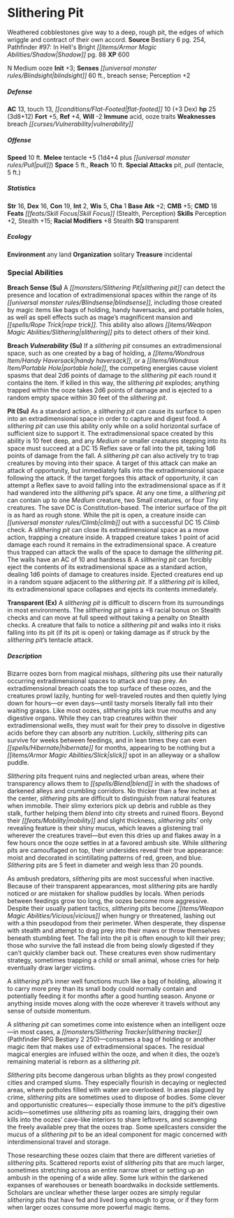 ﻿---
cssclass: [monsters]
title1: Slithering Pit
desc_short: Weathered cobblestones give way to a deep, rough pit, the edges of which
  wriggle and contract of their own accord.
title2: Slithering Pit
CR: 2
sources:
- name: Bestiary 6
  page: 254
  link: http://paizo.com/products/btpy9oge?Pathfinder-Roleplaying-Game-Bestiary-6-Hardcover
- name: "Pathfinder #97: In Hell's Bright Shadow"
  page: 88
  link: http://paizo.com/products/btpy9g0q?Pathfinder-Adventure-Path-97-In-Hells-Bright-Shadow
XP: 600
alignment: N
size: Medium
type: ooze
initiative:
  bonus: 3
senses:
  blindsight: 60
  breach sense: true
AC:
  AC: 13
  touch: 13
  flat_footed: 10
  components:
    dex: 3
HP:
  HP: 25
  long: 3d8+12
saves:
  fort: 5
  ref: 4
  will: -2
immunities:
- acid
- ooze traits
weaknesses:
- breach vulnerability
speeds:
  base: 10
attacks:
  melee:
  - - text: tentacle +5 (1d4+4 plus pull)
      entries:
      - - damage: 1d4+4
        - effect: pull
      attack: tentacle
      bonus:
      - 5
  special:
  - pit
  - pull (tentacle, 5 ft.)
space: 5
reach: 10
ability_scores:
  STR: 16
  DEX: 16
  CON: 19
  INT: 2
  WIS: 5
  CHA: 1
BAB: 2
CMB: 5
CMD: 18
feats:
- name: Skill Focus (Stealth)
- name: Skill Focus (Perception)
skills:
  Perception: 2
  Stealth: 15
  _racial_mods:
    Stealth:
      _: 8
special_qualities:
- transparent
ecology:
  environment: any land
  organization: solitary
  treasure_type: incidental
special_abilities:
  Breach Sense (Su): A slithering pit can detect the presence and location of extradimensional
    spaces within the range of its blindsense, including those created by magic items
    like bags of holding, handy haversacks, and portable holes, as well as spell effects
    such as mage's magnificent mansion and rope trick. This ability also allows slithering
    pits to detect others of their kind.
  Breach Vulnerability (Su): If a slithering pit consumes an extradimensional space,
    such as one created by a bag of holding, a handy haversack, or a portable hole,
    the competing energies cause violent spasms that deal 2d6 points of damage to
    the slithering pit each round it contains the item. If killed in this way, the
    slithering pit explodes; anything trapped within the ooze takes 2d6 points of
    damage and is ejected to a random empty space within 30 feet of the slithering
    pit.
  Pit (Su): As a standard action, a slithering pit can cause its surface to open into
    an extradimensional space in order to capture and digest food. A slithering pit
    can use this ability only while on a solid horizontal surface of sufficient size
    to support it. The extradimensional space created by this ability is 10 feet deep,
    and any Medium or smaller creatures stepping into its space must succeed at a
    DC 15 Reflex save or fall into the pit, taking 1d6 points of damage from the fall.
    A slithering pit can also actively try to trap creatures by moving into their
    space. A target of this attack can make an attack of opportunity, but immediately
    falls into the extradimensional space following the attack. If the target forgoes
    this attack of opportunity, it can attempt a Reflex save to avoid falling into
    the extradimensional space as if it had wandered into the slithering pit's space.
    At any one time, a slithering pit can contain up to one Medium creature, two Small
    creatures, or four Tiny creatures. The save DC is Constitution-based. The interior
    surface of the pit is as hard as rough stone. While the pit is open, a creature
    inside can climb out with a successful DC 15 Climb check. A slithering pit can
    close its extradimensional space as a move action, trapping a creature inside.
    A trapped creature takes 1 point of acid damage each round it remains in the extradimensional
    space. A creature thus trapped can attack the walls of the space to damage the
    slithering pit. The walls have an AC of 10 and hardness 8. A slithering pit can
    forcibly eject the contents of its extradimensional space as a standard action,
    dealing 1d6 points of damage to creatures inside. Ejected creatures end up in
    a random square adjacent to the slithering pit. If a slithering pit is killed,
    its extradimensional space collapses and ejects its contents immediately.
  Transparent (Ex): A slithering pit is difficult to discern from its surroundings
    in most environments. The slithering pit gains a +8 racial bonus on Stealth checks
    and can move at full speed without taking a penalty on Stealth checks. A creature
    that fails to notice a slithering pit and walks into it risks falling into its
    pit (if its pit is open) or taking damage as if struck by the slithering pit's
    tentacle attack.
desc_long: |-
  Bizarre oozes born from magical mishaps, slithering pits use their naturally occurring extradimensional spaces to attack and trap prey. An extradimensional breach coats the top surface of these oozes, and the creatures prowl lazily, hunting for well-traveled routes and then quietly lying down for hours-or even days-until tasty morsels literally fall into their waiting grasps. Like most oozes, slithering pits lack true mouths and any digestive organs. While they can trap creatures within their extradimensional wells, they must wait for their prey to dissolve in digestive acids before they can absorb any nutrition. Luckily, slithering pits can survive for weeks between feedings, and in lean times they can even hibernate for months, appearing to be nothing but a slick spot in an alleyway or a shallow puddle. 

  Slithering pits frequent ruins and neglected urban areas, where their transparency allows them to blend in with the shadows of darkened alleys and crumbling corridors. No thicker than a few inches at the center, slithering pits are difficult to distinguish from natural features when immobile. Their slimy exteriors pick up debris and rubble as they stalk, further helping them blend into city streets and ruined floors. Beyond their mobility and slight thickness, slithering pits' only revealing feature is their shiny mucus, which leaves a glistening trail wherever the creatures travel-but even this dries up and flakes away in a few hours once the ooze settles in at a favored ambush site. While slithering pits are camouflaged on top, their undersides reveal their true appearance: moist and decorated in scintillating patterns of red, green, and blue. Slithering pits are 5 feet in diameter and weigh less than 20 pounds. 

  As ambush predators, slithering pits are most successful when inactive. Because of their transparent appearances, most slithering pits are hardly noticed or are mistaken for shallow puddles by locals. When periods between feedings grow too long, the oozes become more aggressive. Despite their usually patient tactics, slithering pits become vicious when hungry or threatened, lashing out with a thin pseudopod from their perimeter. When desperate, they dispense with stealth and attempt to drag prey into their maws or throw themselves beneath stumbling feet. The fall into the pit is often enough to kill their prey; those who survive the fall instead die from being slowly digested if they can't quickly clamber back out. These creatures even show rudimentary strategy, sometimes trapping a child or small animal, whose cries for help eventually draw larger victims. 

  A slithering pit's inner well functions much like a bag of holding, allowing it to carry more prey than its small body could normally contain and potentially feeding it for months after a good hunting season. Anyone or anything inside moves along with the ooze wherever it travels without any sense of outside momentum. 

  A slithering pit can sometimes come into existence when an intelligent ooze-in most cases, a slithering tracker (Pathfinder RPG Bestiary 2 250)-consumes a bag of holding or another magic item that makes use of extradimensional spaces. The residual magical energies are infused within the ooze, and when it dies, the ooze's remaining material is reborn as a slithering pit. 

  Slithering pits become dangerous urban blights as they prowl congested cities and cramped slums. They especially flourish in decaying or neglected areas, where potholes filled with water are overlooked. In areas plagued by crime, slithering pits are sometimes used to dispose of bodies. Some clever and opportunistic creatures- especially those immune to the pit's digestive acids-sometimes use slithering pits as roaming lairs, dragging their own kills into the oozes' cave-like interiors to share leftovers, and scavenging the freely available prey that the oozes trap. Some spellcasters consider the mucus of a slithering pit to be an ideal component for magic concerned with interdimensional travel and storage. 

  Those researching these oozes claim that there are different varieties of slithering pits. Scattered reports exist of slithering pits that are much larger, sometimes stretching across an entire narrow street or setting up an ambush in the opening of a wide alley. Some lurk within the darkened expanses of warehouses or beneath boardwalks in dockside settlements. Scholars are unclear whether these larger oozes are simply regular slithering pits that have fed and lived long enough to grow, or if they form when larger oozes consume more powerful magic items.

---

# Slithering Pit
Weathered cobblestones give way to a deep, rough pit, the edges of which wriggle and contract of their own accord.
**Source** Bestiary 6 pg. 254, Pathfinder #97: In Hell's Bright _[[items/Armor Magic Abilities/Shadow|Shadow]]_ pg. 88
**XP** 600

N Medium ooze
**Init** +3; **Senses** _[[universal monster rules/Blindsight|blindsight]]_ 60 ft., breach sense; Perception +2

##### Defense

**AC** 13, touch 13, _[[conditions/Flat-Footed|flat-footed]]_ 10 (+3 Dex)
**hp** 25 (3d8+12)
**Fort** +5, **Ref** +4, **Will** -2
**Immune** acid, ooze traits
**Weaknesses** breach _[[curses/Vulnerability|vulnerability]]_

##### Offense
**Speed** 10 ft.
**Melee** tentacle +5 (1d4+4 plus _[[universal monster rules/Pull|pull]]_)
**Space** 5 ft., **Reach** 10 ft.
**Special Attacks** pit, _pull_ (tentacle, 5 ft.)

##### Statistics
**Str** 16, **Dex** 16, **Con** 19, **Int** 2, **Wis** 5, **Cha** 1
**Base Atk** +2; **CMB** +5; **CMD** 18
**Feats** _[[feats/Skill Focus|Skill Focus]]_ (Stealth, Perception)
**Skills** Perception +2, Stealth +15; **Racial Modifiers** +8 Stealth
**SQ** transparent

##### Ecology

**Environment** any land
**Organization** solitary
**Treasure** incidental

### Special Abilities

**Breach Sense (Su)** A _[[monsters/Slithering Pit|slithering pit]]_ can detect the presence and location of extradimensional spaces within the range of its _[[universal monster rules/Blindsense|blindsense]]_, including those created by magic items like bags of holding, handy haversacks, and portable holes, as well as spell effects such as mage’s magnificent mansion and _[[spells/Rope Trick|rope trick]]_. This ability also allows _[[items/Weapon Magic Abilities/Slithering|slithering]]_ pits to detect others of their kind.

**Breach _Vulnerability_ (Su)** If a _slithering pit_ consumes an extradimensional space, such as one created by a bag of holding, a _[[items/Wondrous Item/Handy Haversack|handy haversack]]_, or a _[[items/Wondrous Item/Portable Hole|portable hole]]_, the competing energies cause violent spasms that deal 2d6 points of damage to the _slithering pit_ each round it contains the item. If killed in this way, the _slithering pit_ explodes; anything trapped within the ooze takes 2d6 points of damage and is ejected to a random empty space within 30 feet of the _slithering pit_.

**Pit (Su)** As a standard action, a _slithering pit_ can cause its surface to open into an extradimensional space in order to capture and digest food. A _slithering pit_ can use this ability only while on a solid horizontal surface of sufficient size to support it. The extradimensional space created by this ability is 10 feet deep, and any _Medium_ or smaller creatures stepping into its space must succeed at a DC 15 Reflex save or fall into the pit, taking 1d6 points of damage from the fall. A _slithering pit_ can also actively try to trap creatures by moving into their space. A target of this attack can make an attack of opportunity, but immediately falls into the extradimensional space following the attack. If the target forgoes this attack of opportunity, it can attempt a Reflex save to avoid falling into the extradimensional space as if it had wandered into the _slithering pit_’s space. At any one time, a _slithering pit_ can contain up to one _Medium_ creature, two Small creatures, or four Tiny creatures. The save DC is Constitution-based. The interior surface of the pit is as hard as rough stone. While the pit is open, a creature inside can _[[universal monster rules/Climb|climb]]_ out with a successful DC 15 _Climb_ check. A _slithering pit_ can close its extradimensional space as a move action, trapping a creature inside. A trapped creature takes 1 point of acid damage each round it remains in the extradimensional space. A creature thus trapped can attack the walls of the space to damage the _slithering pit_. The walls have an AC of 10 and hardness 8. A _slithering pit_ can forcibly eject the contents of its extradimensional space as a standard action, dealing 1d6 points of damage to creatures inside. Ejected creatures end up in a random square adjacent to the _slithering pit_. If a _slithering pit_ is killed, its extradimensional space collapses and ejects its contents immediately.

**Transparent (Ex)** A _slithering pit_ is difficult to discern from its surroundings in most environments. The _slithering pit_ gains a +8 racial bonus on Stealth checks and can move at full speed without taking a penalty on Stealth checks. A creature that fails to notice a _slithering pit_ and walks into it risks falling into its pit (if its pit is open) or taking damage as if struck by the _slithering pit_’s tentacle attack.

##### Description

Bizarre oozes born from magical mishaps, _slithering_ pits use their naturally occurring extradimensional spaces to attack and trap prey. An extradimensional breach coats the top surface of these oozes, and the creatures prowl lazily, hunting for well-traveled routes and then quietly lying down for hours—or even days—until tasty morsels literally fall into their waiting grasps. Like most oozes, _slithering_ pits lack true mouths and any digestive organs. While they can trap creatures within their extradimensional wells, they must wait for their prey to dissolve in digestive acids before they can absorb any nutrition. Luckily, _slithering_ pits can survive for weeks between feedings, and in lean times they can even _[[spells/Hibernate|hibernate]]_ for months, appearing to be nothing but a _[[items/Armor Magic Abilities/Slick|slick]]_ spot in an alleyway or a shallow puddle.

_Slithering_ pits frequent ruins and neglected urban areas, where their transparency allows them to _[[spells/Blend|blend]]_ in with the shadows of darkened alleys and crumbling corridors. No thicker than a few inches at the center, _slithering_ pits are difficult to distinguish from natural features when immobile. Their slimy exteriors pick up debris and rubble as they stalk, further helping them _blend_ into city streets and ruined floors. Beyond their _[[feats/Mobility|mobility]]_ and slight thickness, _slithering_ pits’ only revealing feature is their shiny mucus, which leaves a glistening trail wherever the creatures travel—but even this dries up and flakes away in a few hours once the ooze settles in at a favored ambush site. While _slithering_ pits are camouflaged on top, their undersides reveal their true appearance: moist and decorated in scintillating patterns of red, green, and blue. _Slithering_ pits are 5 feet in diameter and weigh less than 20 pounds.

As ambush predators, _slithering_ pits are most successful when inactive. Because of their transparent appearances, most _slithering_ pits are hardly noticed or are mistaken for shallow puddles by locals. When periods between feedings grow too long, the oozes become more aggressive. Despite their usually patient tactics, _slithering_ pits become _[[items/Weapon Magic Abilities/Vicious|vicious]]_ when hungry or threatened, lashing out with a thin pseudopod from their perimeter. When desperate, they dispense with stealth and attempt to drag prey into their maws or throw themselves beneath stumbling feet. The fall into the pit is often enough to kill their prey; those who survive the fall instead die from being slowly digested if they can’t quickly clamber back out. These creatures even show rudimentary strategy, sometimes trapping a child or small animal, whose cries for help eventually draw larger victims.

A _slithering pit_’s inner well functions much like a bag of holding, allowing it to carry more prey than its small body could normally contain and potentially feeding it for months after a good hunting season. Anyone or anything inside moves along with the ooze wherever it travels without any sense of outside momentum.

A _slithering pit_ can sometimes come into existence when an intelligent ooze—in most cases, a _[[monsters/Slithering Tracker|slithering tracker]]_ (Pathfinder RPG Bestiary 2 250)—consumes a bag of holding or another magic item that makes use of extradimensional spaces. The residual magical energies are infused within the ooze, and when it dies, the ooze’s remaining material is reborn as a _slithering pit_.

_Slithering_ pits become dangerous urban blights as they prowl congested cities and cramped slums. They especially flourish in decaying or neglected areas, where potholes filled with water are overlooked. In areas plagued by crime, _slithering_ pits are sometimes used to dispose of bodies. Some clever and opportunistic creatures— especially those immune to the pit’s digestive acids—sometimes use _slithering_ pits as roaming lairs, dragging their own kills into the oozes’ cave-like interiors to share leftovers, and scavenging the freely available prey that the oozes trap. Some spellcasters consider the mucus of a _slithering pit_ to be an ideal component for magic concerned with interdimensional travel and storage.

Those researching these oozes claim that there are different varieties of _slithering_ pits. Scattered reports exist of _slithering_ pits that are much larger, sometimes stretching across an entire narrow street or setting up an ambush in the opening of a wide alley. Some lurk within the darkened expanses of warehouses or beneath boardwalks in dockside settlements. Scholars are unclear whether these larger oozes are simply regular _slithering_ pits that have fed and lived long enough to grow, or if they form when larger oozes consume more powerful magic items.